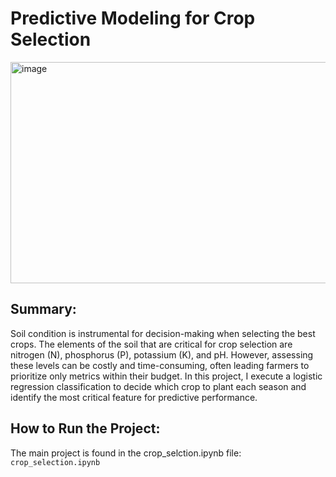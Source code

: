 # Predictive Modeling for Crop Selection

<img width="530" height="354" alt="image" src="https://github.com/user-attachments/assets/b7bdb1eb-de96-42cf-a8fc-e6293d443868" />

## Summary: 
Soil condition is instrumental for decision-making when selecting the best crops. The elements of the soil that are critical for crop selection are nitrogen (N), phosphorus (P), potassium (K), and pH. However, assessing these levels can be costly and time-consuming, often leading farmers to prioritize only metrics within their budget. In this project, I execute a logistic regression classification to decide which crop to plant each season and identify the most critical feature for predictive performance. 

## How to Run the Project: 
The main project is found in the crop_selction.ipynb file:
                `crop_selection.ipynb`
